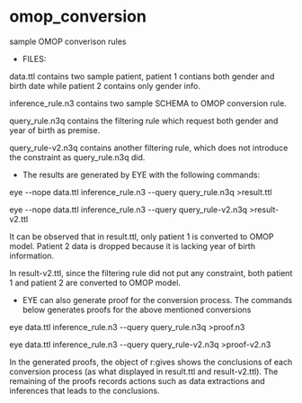 # omop_conversion
sample OMOP converison rules

* FILES:

data.ttl contains two sample patient, patient 1 contians  both gender and birth date while patient 2 contains only gender info.

inference_rule.n3 contains two sample SCHEMA to OMOP conversion rule.

query_rule.n3q contains the filtering rule which request both gender and year of birth as premise.

query_rule-v2.n3q contains another filtering rule, which does not introduce the constraint as query_rule.n3q did.



* The results are generated by EYE with the following commands:

eye --nope data.ttl inference_rule.n3 --query query_rule.n3q >result.ttl

eye --nope data.ttl inference_rule.n3 --query query_rule-v2.n3q >result-v2.ttl

It can be observed that in result.ttl, only patient 1 is converted to OMOP model. Patient 2 data is dropped because it is lacking year of birth information.

In result-v2.ttl, since the filtering rule did not put any constraint, both patient 1 and patient 2 are converted to OMOP model.


* EYE can also generate proof for the conversion process.
The commands below generates proofs for the above mentioned conversions

eye data.ttl inference_rule.n3 --query query_rule.n3q >proof.n3

eye data.ttl inference_rule.n3 --query query_rule-v2.n3q >proof-v2.n3

In the generated proofs, the object of r:gives shows the conclusions of each conversion process (as what displayed in result.ttl and result-v2.ttl). The remaining of the proofs records actions such as data extractions and inferences that leads to the conclusions.
